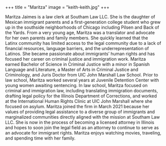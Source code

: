 +++
title = "Maritza"
image = "keith-keith.jpg"
+++

Maritza Jaimes is a law clerk at Southam Law LLC. She is the daughter of Mexican immigrant parents and a first-generation college student who grew up in the southside neighborhoods of Chicago including Pilsen and Back of the Yards. From a very young age, Maritza was a translator and advocate for her own parents and family members. She quickly learned that the Latinx community has limited access to the legal community due to a lack of financial resources, language barriers, and the underrepresentation of Latinos. She became passionate about immigrants’ human rights and has focused her career on criminal justice and immigration work. Maritza earned Bachelor of Science in Criminal Justice with a minor in Spanish Language and Literature, a Master of Arts in Criminal Justice and Criminology, and Juris Doctor from UIC John Marshall Law School. Prior to law school, Maritza worked several years at Juvenile Detention Center with young women awaiting sentencing. In law school, Maritza focused on criminal and immigration law, including translating immigration documents, drafting legal policy for the Illinois Department of Corrections, and worked at the International Human Rights Clinic at UIC John Marshall where she focused on asylum. Maritza joined the firm in March 2021 because her values of providing legal assistance to a diverse group of immigrants and marginalized communities directly aligned with the mission at Southam Law LLC. She is now in the process of becoming a licensed attorney in Illinois and hopes to soon join the legal field as an attorney to continue to serve as an advocate for immigrant rights. Maritza enjoys watching movies, traveling, and spending time with her family.
